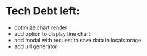 # Tech Debt left:

- optimize chart render
- add option to display line chart
- add modal with request to save data in localstorage
- add url generator